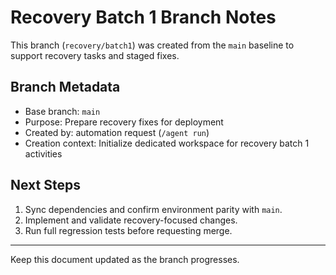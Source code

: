 # Recovery Batch 1 Branch Notes

This branch (`recovery/batch1`) was created from the `main` baseline to support recovery tasks and staged fixes.

## Branch Metadata
- Base branch: `main`
- Purpose: Prepare recovery fixes for deployment
- Created by: automation request (`/agent run`)
- Creation context: Initialize dedicated workspace for recovery batch 1 activities

## Next Steps
1. Sync dependencies and confirm environment parity with `main`.
2. Implement and validate recovery-focused changes.
3. Run full regression tests before requesting merge.

---

Keep this document updated as the branch progresses.
